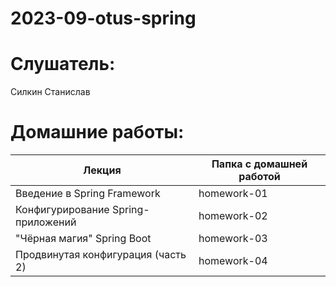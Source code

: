 # 2023-09-otus-spring

# Слушатель:
Силкин Станислав

# Домашние работы:
| Лекция                              | Папка с домашней работой |
|-------------------------------------|--------------------------|
| Введение в Spring Framework         | homework-01              |
| Конфигурирование Spring-приложений  | homework-02              |
| "Чёрная магия" Spring Boot          | homework-03              |
| Продвинутая конфигурация (часть 2)  | homework-04              |
